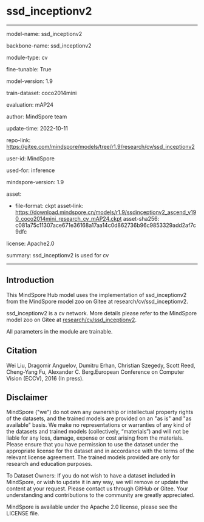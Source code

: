 # ssd_inceptionv2

---

model-name: ssd_inceptionv2

backbone-name: ssd_inceptionv2

module-type: cv

fine-tunable: True

model-version: 1.9

train-dataset: coco2014mini

evaluation: mAP24

author: MindSpore team

update-time: 2022-10-11

repo-link: <https://gitee.com/mindspore/models/tree/r1.9/research/cv/ssd_inceptionv2>

user-id: MindSpore

used-for: inference

mindspore-version: 1.9

asset:

-
    file-format: ckpt
    asset-link: <https://download.mindspore.cn/models/r1.9/ssdinceptionv2_ascend_v190_coco2014mini_research_cv_mAP24.ckpt>
    asset-sha256: c081a75c11307ace671e36168a17aa14c0d862736b96c9853329add2af7c9dfc

license: Apache2.0

summary: ssd_inceptionv2 is used for cv

---

## Introduction

This MindSpore Hub model uses the implementation of ssd_inceptionv2 from the MindSpore model zoo on Gitee at research/cv/ssd_inceptionv2.

ssd_inceptionv2 is a cv network. More details please refer to the MindSpore model zoo on Gitee at [research/cv/ssd_inceptionv2](https://gitee.com/mindspore/models/blob/r1.9/research/cv/ssd_inceptionv2/README_CN.md).

All parameters in the module are trainable.

## Citation

Wei Liu, Dragomir Anguelov, Dumitru Erhan, Christian Szegedy, Scott Reed, Cheng-Yang Fu, Alexander C. Berg.European Conference on Computer Vision (ECCV), 2016 (In press).

## Disclaimer

MindSpore ("we") do not own any ownership or intellectual property rights of the datasets, and the trained models are provided on an "as is" and "as available" basis. We make no representations or warranties of any kind of the datasets and trained models (collectively, “materials”) and will not be liable for any loss, damage, expense or cost arising from the materials. Please ensure that you have permission to use the dataset under the appropriate license for the dataset and in accordance with the terms of the relevant license agreement. The trained models provided are only for research and education purposes.

To Dataset Owners: If you do not wish to have a dataset included in MindSpore, or wish to update it in any way, we will remove or update the content at your request. Please contact us through GitHub or Gitee. Your understanding and contributions to the community are greatly appreciated.

MindSpore is available under the Apache 2.0 license, please see the LICENSE file.
